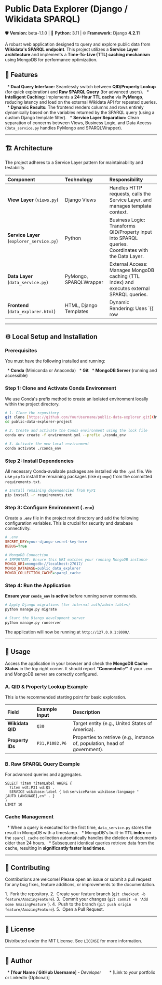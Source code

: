 
# Public Data Explorer (Django / Wikidata SPARQL)

🛡️ **Version:** beta-1.1.0 | 🐍 **Python:** 3.11 | 🌐 **Framework:** Django **4.2.11**

A robust web application designed to query and explore public data from **Wikidata's SPARQL endpoint**. This project utilizes a **Service Layer architecture** and implements a **Time-To-Live (TTL) caching mechanism** using MongoDB for performance optimization.

## 🌟 Features

  * **Dual Query Interface:** Seamlessly switch between **QID/Property Lookup** (for quick exploration) and **Raw SPARQL Query** (for advanced users).
  * **Intelligent Caching:** Implements a **24-Hour TTL cache** via **PyMongo**, reducing latency and load on the external Wikidata API for repeated queries.
  * **Dynamic Results:** The frontend renders columns and rows entirely dynamically based on the variables returned by the SPARQL query (using a custom Django template filter).
  * **Service Layer Separation:** Clean separation of concerns between Views, Business Logic, and Data Access (`data_service.py` handles PyMongo and SPARQLWrapper).

-----

## 🏗️ Architecture

The project adheres to a Service Layer pattern for maintainability and testability.

| Component | Technology | Responsibility |
| :--- | :--- | :--- |
| **View Layer** (`views.py`) | Django Views | Handles HTTP requests, calls the Service Layer, and manages template context. |
| **Service Layer** (`explorer_service.py`) | Python | Business Logic: Transforms QID/Property input into SPARQL queries. Coordinates with the Data Layer. |
| **Data Layer** (`data_service.py`) | PyMongo, SPARQLWrapper | External Access: Manages MongoDB caching (TTL Index) and executes external SPARQL queries. |
| **Frontend** (`data_explorer.html`) | HTML, Django Templates | Dynamic Rendering: Uses `{{ row|get_item:col }}` to iterate and display variable-driven results. |

-----

## ⚙️ Local Setup and Installation

### Prerequisites

You must have the following installed and running:

  * **Conda** (Miniconda or Anaconda)
  * **Git**
  * **MongoDB Server** (running and accessible)

### Step 1: Clone and Activate Conda Environment

We use Conda's prefix method to create an isolated environment locally within the project directory.

```bash
# 1. Clone the repository
git clone [https://github.com/YourUsername/public-data-explorer.git](https://github.com/YourUsername/public-data-explorer.git)
cd public-data-explorer-project

# 2. Create and activate the Conda environment using the lock file
conda env create -f environment.yml --prefix ./conda_env

# 3. Activate the new local environment
conda activate ./conda_env
````

### Step 2: Install Dependencies

All necessary Conda-available packages are installed via the `.yml` file. We use `pip` to install the remaining packages (like `djongo`) from the committed `requirements.txt`.

```bash
# Install remaining dependencies from PyPI
pip install -r requirements.txt
```

### Step 3: Configure Environment (`.env`)

Create a **`.env`** file in the project root directory and add the following configuration variables. This is crucial for security and database connectivity.

```ini
# .env
SECRET_KEY=your-django-secret-key-here
DEBUG=True

# MongoDB Connection
# IMPORTANT: Ensure this URI matches your running MongoDB instance
MONGO_URI=mongodb://localhost:27017/
MONGO_DATABASE=public_data_explorer
MONGO_COLLECTION_CACHE=sparql_cache
```

### Step 4: Run the Application

**Ensure your `conda_env` is active** before running server commands.

```bash
# Apply Django migrations (for internal auth/admin tables)
python manage.py migrate

# Start the Django development server
python manage.py runserver
```

The application will now be running at `http://127.0.0.1:8000/`.

-----

## 🚀 Usage

Access the application in your browser and check the **MongoDB Cache Status** in the top right corner. It should report **"Connected ✅"** if your `.env` and MongoDB server are correctly configured.

### A. QID & Property Lookup Example

This is the recommended starting point for basic exploration.

| Field | Example Input | Description |
| :--- | :--- | :--- |
| **Wikidata QID** | `Q30` | Target entity (e.g., United States of America). |
| **Property IDs** | `P31,P1082,P6` | Properties to retrieve (e.g., instance of, population, head of government). |

### B. Raw SPARQL Query Example

For advanced queries and aggregates.

```sparql
SELECT ?item ?itemLabel WHERE {
  ?item wdt:P31 wd:Q5 . 
  SERVICE wikibase:label { bd:serviceParam wikibase:language "[AUTO_LANGUAGE],en" . } 
} 
LIMIT 10
```

### Cache Management

  \* When a query is executed for the first time, `data_service.py` stores the result in MongoDB with a timestamp.
  \* MongoDB's built-in **TTL index** on the `sparql_cache` collection automatically handles the deletion of documents older than 24 hours.
  \* Subsequent identical queries retrieve data from the cache, resulting in **significantly faster load times**.

-----

## 🤝 Contributing

Contributions are welcome\! Please open an issue or submit a pull request for any bug fixes, feature additions, or improvements to the documentation.

1.  Fork the repository.
2.  Create your feature branch (`git checkout -b feature/AmazingFeature`).
3.  Commit your changes (`git commit -m 'Add some AmazingFeature'`).
4.  Push to the branch (`git push origin feature/AmazingFeature`).
5.  Open a Pull Request.

-----

## 📜 License

Distributed under the MIT License. See `LICENSE` for more information.

-----

## 👤 Author

  \* **[Your Name / GitHub Username]** - *Developer*
      \* [Link to your portfolio or LinkedIn (Optional)]
